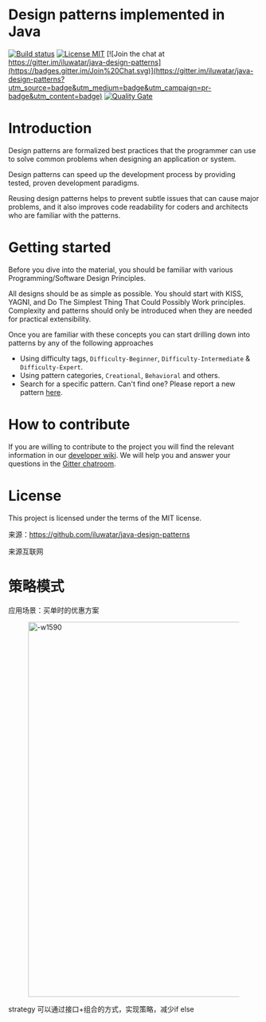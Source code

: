 <!-- the line below needs to be an empty line C: (its because kramdown isnt
     that smart and dearly wants an empty line before a heading to be able to
     display it as such, e.g. website) -->

# Design patterns implemented in Java

[![Build status](https://travis-ci.org/iluwatar/java-design-patterns.svg?branch=master)](https://travis-ci.org/iluwatar/java-design-patterns)
[![License MIT](https://img.shields.io/badge/license-MIT-blue.svg)](https://raw.githubusercontent.com/iluwatar/java-design-patterns/master/LICENSE.md)
[![Join the chat at https://gitter.im/iluwatar/java-design-patterns](https://badges.gitter.im/Join%20Chat.svg)](https://gitter.im/iluwatar/java-design-patterns?utm_source=badge&utm_medium=badge&utm_campaign=pr-badge&utm_content=badge)
[![Quality Gate](https://sonarcloud.io/api/project_badges/measure?project=com.iluwatar%3Ajava-design-patterns&metric=alert_status)](https://sonarcloud.io/dashboard/index/com.iluwatar%3Ajava-design-patterns)

# Introduction

Design patterns are formalized best practices that the programmer can use to
solve common problems when designing an application or system.

Design patterns can speed up the development process by providing tested, proven
development paradigms.

Reusing design patterns helps to prevent subtle issues that can cause major
problems, and it also improves code readability for coders and architects who
are familiar with the patterns.

# Getting started

Before you dive into the material, you should be familiar with various
Programming/Software Design Principles.

All designs should be as simple as possible. You should start with KISS, YAGNI,
and Do The Simplest Thing That Could Possibly Work principles. Complexity and
patterns should only be introduced when they are needed for practical
extensibility.

Once you are familiar with these concepts you can start drilling down into
patterns by any of the following approaches

 - Using difficulty tags, `Difficulty-Beginner`, `Difficulty-Intermediate` & `Difficulty-Expert`.
 - Using pattern categories, `Creational`, `Behavioral` and others.
 - Search for a specific pattern. Can't find one? Please report a new pattern [here](https://github.com/iluwatar/java-design-patterns/issues).

# How to contribute

If you are willing to contribute to the project you will find the relevant information in our [developer wiki](https://github.com/iluwatar/java-design-patterns/wiki). We will help you and answer your questions in the [Gitter chatroom](https://gitter.im/iluwatar/java-design-patterns).

# License

This project is licensed under the terms of the MIT license.



来源：https://github.com/iluwatar/java-design-patterns

来源互联网



# 策略模式
应用场景：买单时的优惠方案

<figure style="font-size: inherit;color: inherit;line-height: inherit;"><img class="" data-ratio="0.459748427672956" data-src="https://mmbiz.qpic.cn/mmbiz_jpg/C1uDMDqjn1icN7uVU6XoaXkU7kAfwztdliaa89X4vnazA8jMluTPBkDhW2kspHLuzKYyicFkBqbPy2vRL7CXXMPcw/640?wx_fmt=jpeg" data-type="jpeg" data-w="3180" style="font-size: inherit; color: inherit; line-height: inherit; display: block; margin-right: auto; margin-left: auto; width: 752px !important; height: auto !important; visibility: visible !important;" title="-w1590" _width="752px" src="https://mmbiz.qpic.cn/mmbiz_jpg/C1uDMDqjn1icN7uVU6XoaXkU7kAfwztdliaa89X4vnazA8jMluTPBkDhW2kspHLuzKYyicFkBqbPy2vRL7CXXMPcw/640?wx_fmt=jpeg&amp;tp=webp&amp;wxfrom=5&amp;wx_lazy=1&amp;wx_co=1" crossorigin="anonymous" data-fail="0"></figure>

strategy
可以通过接口+组合的方式，实现策略，减少if else 



